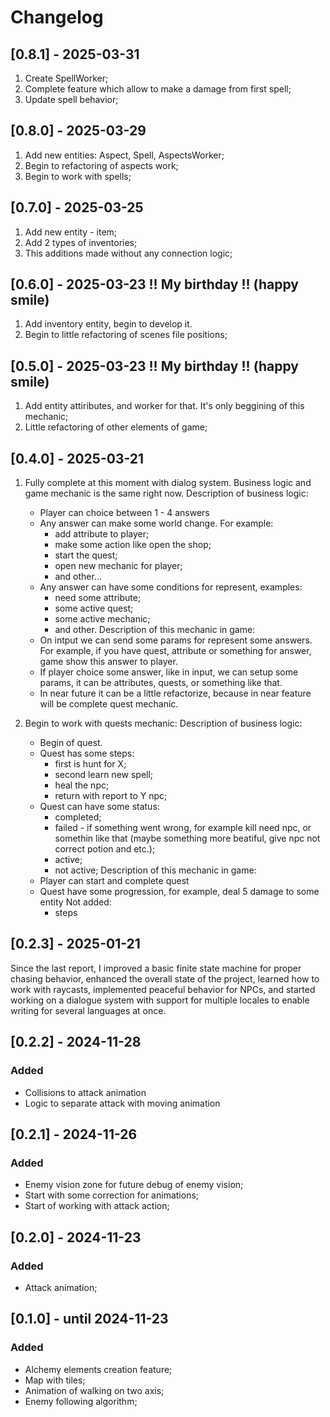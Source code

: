 # Changelog

## [0.8.1] - 2025-03-31

1. Create SpellWorker;
2. Complete feature which allow to make a damage from first spell;
3. Update spell behavior;

## [0.8.0] - 2025-03-29

1. Add new entities: Aspect, Spell, AspectsWorker;
2. Begin to refactoring of aspects work;
3. Begin to work with spells;

## [0.7.0] - 2025-03-25

1. Add new entity - item;
2. Add 2 types of inventories;
3. This additions made without any connection logic;

## [0.6.0] - 2025-03-23 !! My birthday !! (happy smile)

1. Add inventory entity, begin to develop it.
2. Begin to little refactoring of scenes file positions;

## [0.5.0] - 2025-03-23 !! My birthday !! (happy smile)

1. Add entity attiributes, and worker for that. It's only beggining of this mechanic;
2. Little refactoring of other elements of game;


## [0.4.0] - 2025-03-21

1. Fully complete at this moment with dialog system. 
  Business logic and game mechanic is the same right now.
  Description of business logic:
    - Player can choice between 1 - 4 answers
    - Any answer can make some world change. For example: 
      * add attribute to player;
      * make some action like open the shop;
      * start the quest;
      * open new mechanic for player;
      * and other...
    - Any answer can have some conditions for represent, examples:
      * need some attribute;
      * some active quest;
      * some active mechanic;
      * and other.
  Description of this mechanic in game:
    - On intput we can send some params for represent some answers. 
      For example, if you have quest, attribute or something for answer,
      game show this answer to player.
    - If player choice some answer, like in input, we can setup some params, 
      it can be attributes, quests, or something like that.
    - In near future it can be a little refactorize, 
      because in near feature will be complete quest mechanic.

2. Begin to work with quests mechanic:
  Description of business logic:
    - Begin of quest.
    - Quest has some steps:
      * first is hunt for X;
      * second learn new spell;
      * heal the npc;
      * return with report to Y npc;
    - Quest can have some status:
      * completed;
      * failed - if something went wrong, for example kill need npc, or somethin like that (maybe something more beatiful, give npc not correct potion and etc.);
      * active;
      * not active;
  Description of this mechanic in game:
    - Player can start and complete quest
    - Quest have some progression, for example, deal 5 damage to some entity
    Not added:
      * steps

## [0.2.3] - 2025-01-21

Since the last report, I improved a basic finite state machine for proper chasing behavior, enhanced the overall state of the project, learned how to work with raycasts, implemented peaceful behavior for NPCs, and started working on a dialogue system with support for multiple locales to enable writing for several languages at once.

## [0.2.2] - 2024-11-28

### Added
- Collisions to attack animation
- Logic to separate attack with moving animation

## [0.2.1] - 2024-11-26

### Added
- Enemy vision zone for future debug of enemy vision;
- Start with some correction for animations;
- Start of working with attack action;

## [0.2.0] - 2024-11-23

### Added
- Attack animation;

## [0.1.0] - until 2024-11-23

### Added
- Alchemy elements creation feature;
- Map with tiles;
- Animation of walking on two axis;
- Enemy following algorithm;
